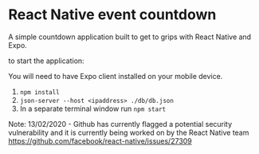 # React Native event countdown

A simple countdown application built to get to grips with React Native and Expo.

to start the application:

You will need to have Expo client installed on your mobile device.

1. `npm install`
2. `json-server --host <ipaddress> ./db/db.json`
3. In a separate terminal window run `npm start`

Note: 13/02/2020 - Github has currently flagged a potential security vulnerability and it is currently being worked on by the React Native team https://github.com/facebook/react-native/issues/27309